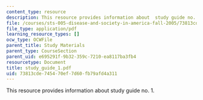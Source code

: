 ```yaml
---
content_type: resource
description: This resource provides information about  study guide no. 1.
file: /courses/sts-005-disease-and-society-in-america-fall-2005/73813cde745470ef7d60fb79afd4a311_study_guide_1.pdf
file_type: application/pdf
learning_resource_types: []
ocw_type: OCWFile
parent_title: Study Materials
parent_type: CourseSection
parent_uid: e695291f-9b32-359c-7210-ea8117ba3fb4
resourcetype: Document
title: study_guide_1.pdf
uid: 73813cde-7454-70ef-7d60-fb79afd4a311
---
```

This resource provides information about  study guide no. 1.

